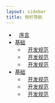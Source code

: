 ```yaml
---
layout: sidebar
title: 侧栏导航
---
```

<nav class="col-md-2 bg-light sidebar">
<div class="sidebar-sticky">
  <ul class="list-unstyled">
    <li>
      <div class="wholerow"></div>
      <i class="iconfont">&ensp;</i>
      <a href="#">序言</a>
    </li>
    <li>
      <div class="wholerow"></div>
      <i class="iconfont icon-caret-right"></i>
      <a href="#">基础</a>
      <ul class="list-unstyled collapse">
        <li>
          <div class="wholerow"></div>
          <i class="iconfont">&ensp;</i>
          <a href="#">开发规范</a>
        </li>
        <li>
          <div class="wholerow"></div>
          <i class="iconfont">&ensp;</i>
          <a href="#">开发规范</a>
        </li>
        <li>
          <div class="wholerow"></div>
          <i class="iconfont">&ensp;</i>
          <a href="#">开发规范</a>
        </li>
      </ul>
    </li>
    <li>
      <div class="wholerow"></div>
      <i class="iconfont icon-caret-right"></i>
      <a href="#">基础</a>
      <ul class="list-unstyled collapse">
        <li>
          <div class="wholerow"></div>
          <i class="iconfont">&ensp;</i>
          <a href="#">开发规范</a>
        </li>
        <li>
          <div class="wholerow"></div>
          <i class="iconfont">&ensp;</i>
          <a href="#">开发规范</a>
        </li>
        <li>
          <div class="wholerow"></div>
          <i class="iconfont">&ensp;</i>
          <a href="#">开发规范</a>
        </li>
      </ul>
    </li>
  </ul>
</div>
</nav>